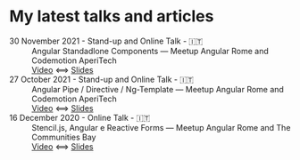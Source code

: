 # My latest talks and articles

<dl>      
  <dt> 30 November 2021 - Stand-up and Online Talk - 🇮🇹 </dt>
  <dd>
    Angular Standadlone Components — Meetup Angular Rome and Codemotion AperiTech <br />
    <a href="https://www.youtube.com/watch?v=qEfL1ofSAuc">Video</a> ⟺ <a href="https://github.com/DavidePassafaro/talks-and-articles-extra-resources/blob/main/slides/30%20November%202021%20-%20Angular%20Standadlone%20Components.pptx">Slides</a>
  </dd>
  
  <dt> 27 October 2021 - Stand-up and Online Talk - 🇮🇹 </dt>
  <dd>
    Angular Pipe / Directive / Ng-Template — Meetup Angular Rome and Codemotion AperiTech <br />
    <a href="https://www.youtube.com/watch?v=dMuDYVNDm8g">Video</a> ⟺ <a href="https://github.com/DavidePassafaro/talks-and-articles-extra-resources/blob/7e196609d1b883d926e4d410161ba2acbc92921c/slides/27%20October%202021%20-%20Angular%20Pipe%20Directive%20Ng-Template.pptx">Slides</a>
  </dd>
  
  <dt> 16 December 2020 - Online Talk - 🇮🇹 </dt>
  <dd>
    Stencil.js, Angular e Reactive Forms — Meetup Angular Rome and The Communities Bay <br />
    <a href="https://youtu.be/sTLi_-s_RWs">Video</a> ⟺ <a href="">Slides</a>
  </dd>
</dl>
